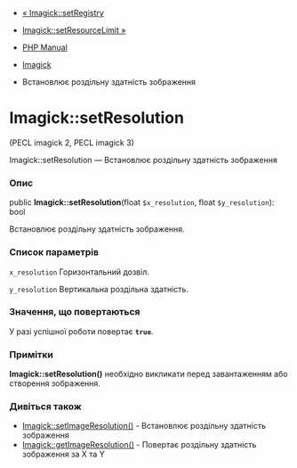 - [« Imagick::setRegistry](imagick.setregistry.md)
- [Imagick::setResourceLimit »](imagick.setresourcelimit.md)

- [PHP Manual](index.md)
- [Imagick](class.imagick.md)
- Встановлює роздільну здатність зображення

# Imagick::setResolution

(PECL imagick 2, PECL imagick 3)

Imagick::setResolution — Встановлює роздільну здатність зображення

### Опис

public **Imagick::setResolution**(float `$x_resolution`, float
`$y_resolution`): bool

Встановлює роздільну здатність зображення.

### Список параметрів

`x_resolution`
Горизонтальний дозвіл.

`y_resolution`
Вертикальна роздільна здатність.

### Значення, що повертаються

У разі успішної роботи повертає **`true`**.

### Примітки

**Imagick::setResolution()** необхідно викликати перед завантаженням або
створення зображення.

### Дивіться також

- [Imagick::setImageResolution()](imagick.setimageresolution.md) -
Встановлює роздільну здатність зображення
- [Imagick::getImageResolution()](imagick.getimageresolution.md) -
Повертає роздільну здатність зображення за X та Y
